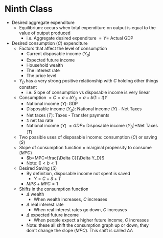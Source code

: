 # Ninth Class
* Desired aggregate expenditure
  * Equilibrium: occurs when total expenditure on output is equal to the value of output produced
    * i.e. Aggregate desired expenditure $=Y=$ Actual GDP
* Desired consumption \($C$\) expenditure
  * Factors that affect the level of consumption
    * Current disposable income ($Y_d$)
    * Expected future income
    * Household wealth
    * The interest rate
    * The price level
  * $Y_D$ has a very strong positive relationship with $C$ holding other things constant
    * i.e. Slope of consumption vs disposable income is very linear
  * Consumption $= C=a+bY_D=a+b(1-t)Y$
    * National income ($Y$): GDP
    * Disposable income ($Y_D$): National income ($Y$) - Net Taxes
    * Net taxes ($T$): Taxes - Transfer payments
    * $t$: net tax rate
    * National income ($Y$) $=GDP=$ Disposable income ($Y_D$)+Net Taxes ($T$)
  * Two possible uses of disposable income: consumption ($C$) or saving ($S$)
  * Slope of consumption function $=$ marginal propensity to consume ($MPC$)
    * $b=MPC=\frac{\Delta C}{\Delta Y_D}$
    * Note: $0<b<1$
  * Desired Saving ($S$)
    * By definition, disposable income not spent is saved
      * $Y=C+S+T$
    * $MPS+MPC=1$
  * Shifts in the consumption function
    * $\Delta$ wealth
      * When wealth increases, $C$ increases
    * $\Delta$ real interest rate
      * When real interest rates go down, $C$ increases
    * $\Delta$ expected future income
      * When people expect a higher future income, $C$ increases
    * Note: these all shift the consumption graph up or down, they don't change the slope ($MPC$). This shift is called $\Delta A$